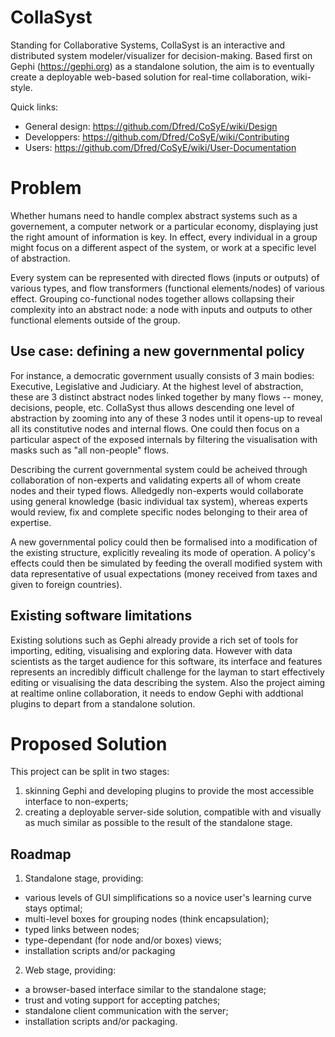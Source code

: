 # CollaSyst
Standing for Collaborative Systems, CollaSyst is an interactive and distributed system modeler/visualizer for decision-making.
Based first on Gephi (https://gephi.org) as a standalone solution, the aim is to eventually create a deployable web-based solution for real-time collaboration, wiki-style.

Quick links: 
* General design: https://github.com/Dfred/CoSyE/wiki/Design
* Developpers: https://github.com/Dfred/CoSyE/wiki/Contributing
* Users: https://github.com/Dfred/CoSyE/wiki/User-Documentation

# Problem
Whether humans need to handle complex abstract systems such as a governement, a computer network or a particular economy, displaying just the right amount of information is key. In effect, every individual in a group might focus on a different aspect of the system, or work at a specific level of abstraction.

Every system can be represented with directed flows (inputs or outputs) of various types, and flow transformers (functional elements/nodes) of various effect. Grouping co-functional nodes together allows collapsing their complexity into an abstract node: a node with inputs and outputs to other functional elements outside of the group.

## Use case: defining a new governmental policy
For instance, a democratic government usually consists of 3 main bodies: Executive, Legislative and Judiciary. At the highest level of abstraction, these are 3 distinct abstract nodes linked together by many flows -- money, decisions, people, etc. CollaSyst thus allows descending one level of abstraction by zooming into any of these 3 nodes until it opens-up to reveal all its constitutive nodes and internal flows. 
One could then focus on a particular aspect of the exposed internals by filtering the visualisation with masks such as "all non-people" flows.

Describing the current governmental system could be acheived through collaboration of non-experts and validating experts all of whom create nodes and their typed flows. Alledgedly non-experts would collaborate using general knowledge (basic individual tax system), whereas experts would review, fix and complete specific nodes belonging to their area of expertise.

A new governmental policy could then be formalised into a modification of the existing structure, explicitly revealing its mode of operation. A policy's effects could then be simulated by feeding the overall modified system with data representative of usual expectations (money received from taxes and given to foreign countries).

## Existing software limitations
Existing solutions such as Gephi already provide a rich set of tools for importing, editing, visualising and exploring data. However with data scientists as the target audience for this software, its interface and features represents an incredibly difficult challenge for the layman to start effectively editing or visualising the data describing the system.
Also the project aiming at realtime online collaboration, it needs to endow Gephi with addtional plugins to depart from a standalone solution.

# Proposed Solution
This project can be split in two stages: 
1. skinning Gephi and developing plugins to provide the most accessible interface to non-experts;
1. creating a deployable server-side solution, compatible with and visually as much similar as possible to the result of the standalone stage.

## Roadmap
1. Standalone stage, providing:
 * various levels of GUI simplifications so a novice user's learning curve stays optimal;
 * multi-level boxes for grouping nodes (think encapsulation);
 * typed links between nodes;
 * type-dependant (for node and/or boxes) views;
 * installation scripts and/or packaging
2. Web stage, providing:
 * a browser-based interface similar to the standalone stage;
 * trust and voting support for accepting patches;
 * standalone client communication with the server;
 * installation scripts and/or packaging.

